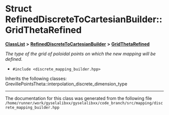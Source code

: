 

# Struct RefinedDiscreteToCartesianBuilder::GridThetaRefined



[**ClassList**](annotated.md) **>** [**RefinedDiscreteToCartesianBuilder**](classRefinedDiscreteToCartesianBuilder.md) **>** [**GridThetaRefined**](structRefinedDiscreteToCartesianBuilder_1_1GridThetaRefined.md)



_The type of the grid of poloidal points on which the new mapping will be defined._ 

* `#include <discrete_mapping_builder.hpp>`



Inherits the following classes: GrevillePointsTheta::interpolation_discrete_dimension_type































































------------------------------
The documentation for this class was generated from the following file `/home/runner/work/gyselalibxx/gyselalibxx/code_branch/src/mapping/discrete_mapping_builder.hpp`


